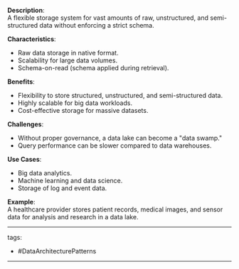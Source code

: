 **Description**:  
A flexible storage system for vast amounts of raw, unstructured, and semi-structured data without enforcing a strict schema.

**Characteristics**:

- Raw data storage in native format.
- Scalability for large data volumes.
- Schema-on-read (schema applied during retrieval).

**Benefits**:

- Flexibility to store structured, unstructured, and semi-structured data.
- Highly scalable for big data workloads.
- Cost-effective storage for massive datasets.

**Challenges**:

- Without proper governance, a data lake can become a "data swamp."
- Query performance can be slower compared to data warehouses.

**Use Cases**:

- Big data analytics.
- Machine learning and data science.
- Storage of log and event data.

**Example**:  
A healthcare provider stores patient records, medical images, and sensor data for analysis and research in a data lake.

--- 
tags: 
- #DataArchitecturePatterns 
---
